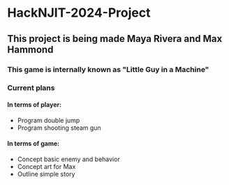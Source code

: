 # HackNJIT-2024-Project

## This project is being made Maya Rivera and Max Hammond
### This game is internally known as "Little Guy in a Machine"

### Current plans
#### In terms of player:
-   Program double jump
-   Program shooting steam gun
#### In terms of game:
-   Concept basic enemy and behavior
-   Concept art for Max
-   Outline simple story